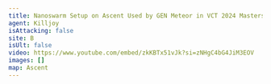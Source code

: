 ```yaml
---
title: Nanoswarm Setup on Ascent Used by GEN Meteor in VCT 2024 Masters Madrid【 Valorant Killjoy 】
agent: Killjoy
isAttacking: false
site: B
isUlt: false
video: https://www.youtube.com/embed/zkKBTx51vJk?si=zNHgC4bG4JiM3EOV
images: []
map: Ascent
---
```

